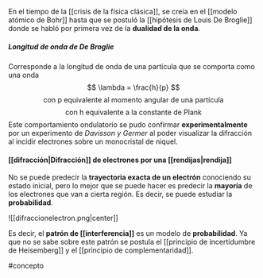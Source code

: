 En el tiempo de la [[crisis de la física clásica]], se creía en el [[modelo atómico de Bohr]] hasta que se postuló la [[hipótesis de Louis De Broglie]] donde se habló por primera vez de la **dualidad de la onda**. 

##### Longitud de onda de De Broglie 

Corresponde a la longitud de onda de una partícula que se comporta como una onda $$ \lambda = \frac{h}{p} $$$$ \text{con p equivalente al momento angular de una partícula} $$$$ \text{ con h equivalente a la constante de Plank} $$ 
Este comportamiento ondulatorio se pudo confirmar **experimentalmente** por un experimento de *Davisson y Germer* al poder visualizar la difracción al incidir electrones sobre un monocristal de niquel. 

#### [[difracción|Difracción]] de electrones por una [[rendijas|rendija]]

No se puede predecir la **trayectoria exacta de un electrón** conociendo su estado inicial, pero lo mejor que se puede hacer es predecir la **mayoría** de los electrones que van a cierta región. Es decir, se puede estudiar la **probabilidad**.

![[difraccionelectron.png|center]]

Es decir, el **patrón de [[interferencia]]** es un modelo de **probabilidad**. Ya que no se sabe sobre este patrón se postula el [[principio de incertidumbre de Heisemberg]] y el [[principio de complementaridad]]. 


#concepto
